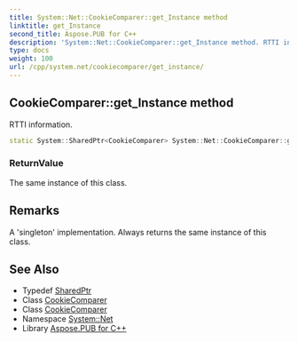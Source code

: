```yaml
---
title: System::Net::CookieComparer::get_Instance method
linktitle: get_Instance
second_title: Aspose.PUB for C++
description: 'System::Net::CookieComparer::get_Instance method. RTTI information in C++.'
type: docs
weight: 100
url: /cpp/system.net/cookiecomparer/get_instance/
---
```

## CookieComparer::get_Instance method


RTTI information.

```cpp
static System::SharedPtr<CookieComparer> System::Net::CookieComparer::get_Instance()
```


### ReturnValue

The same instance of this class.
## Remarks


A 'singleton' implementation. Always returns the same instance of this class. 
## See Also

* Typedef [SharedPtr](../../../system/sharedptr/)
* Class [CookieComparer](../)
* Class [CookieComparer](../)
* Namespace [System::Net](../../)
* Library [Aspose.PUB for C++](../../../)
